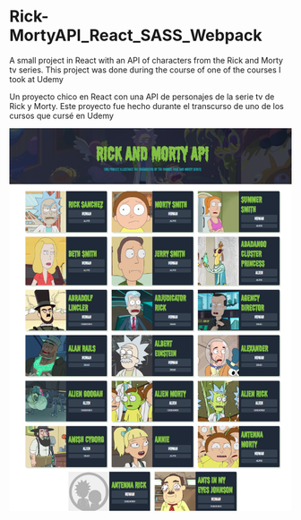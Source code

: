 # Rick-MortyAPI_React_SASS_Webpack
A small project in React with an API of characters from the Rick and Morty tv series. 
This project was done during the course of one of the courses I took at Udemy

Un proyecto chico en React con una API de personajes de la serie tv de Rick y Morty. 
Este proyecto fue hecho durante el transcurso de uno de los cursos que cursé en Udemy

![Aquí la descripción de la imagen por si no carga](https://raw.githubusercontent.com/Keystle/Rick-MortyAPI_React_SASS_Webpack/master/image.png)
